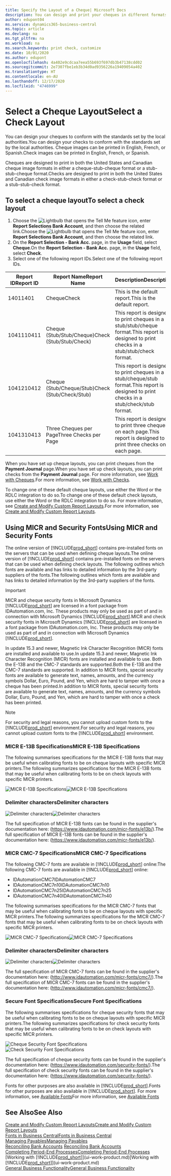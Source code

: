 ```yaml
---
title: Specify the Layout of a Cheque| Microsoft Docs
description: You can design and print your cheques in different formats to conform with standards.
author: edupont04
ms.service: dynamics365-business-central
ms.topic: article
ms.devlang: na
ms.tgt_pltfrm: na
ms.workload: na
ms.search.keywords: print check, customize
ms.date: 10/01/2020
ms.author: edupont
ms.openlocfilehash: 4a402e9cdcaa7eea55b693f697db3b47138cdd02
ms.sourcegitcommit: 2e7307fbe1eb3b34d0ad9356226a19409054a402
ms.translationtype: HT
ms.contentlocale: en-AU
ms.lasthandoff: 12/17/2020
ms.locfileid: "4746999"
---
```

# <a name="select-a-check-layout"></a><span data-ttu-id="38b4d-103">Select a Cheque Layout</span><span class="sxs-lookup"><span data-stu-id="38b4d-103">Select a Check Layout</span></span>
<span data-ttu-id="38b4d-104">You can design your cheques to conform with the standards set by the local authorities.</span><span class="sxs-lookup"><span data-stu-id="38b4d-104">You can design your checks to conform with the standards set by the local authorities.</span></span> <span data-ttu-id="38b4d-105">Cheque images can be printed in English, French, or Spanish.</span><span class="sxs-lookup"><span data-stu-id="38b4d-105">Check images can be printed in English, French, or Spanish.</span></span>

<span data-ttu-id="38b4d-106">Cheques are designed to print in both the United States and Canadian cheque image formats in either a cheque-stub-cheque format or a stub-stub-cheque format.</span><span class="sxs-lookup"><span data-stu-id="38b4d-106">Checks are designed to print in both the United States and Canadian check image formats in either a check-stub-check format or a stub-stub-check format.</span></span>

## <a name="to-select-a-check-layout"></a><span data-ttu-id="38b4d-107">To select a cheque layout</span><span class="sxs-lookup"><span data-stu-id="38b4d-107">To select a check layout</span></span>
1. <span data-ttu-id="38b4d-108">Choose the ![Lightbulb that opens the Tell Me feature](media/ui-search/search_small.png "Tell me what you want to do") icon, enter **Report Selections Bank Account**, and then choose the related link.</span><span class="sxs-lookup"><span data-stu-id="38b4d-108">Choose the ![Lightbulb that opens the Tell Me feature](media/ui-search/search_small.png "Tell me what you want to do") icon, enter **Report Selections Bank Account**, and then choose the related link.</span></span>
2. <span data-ttu-id="38b4d-109">On the **Report Selection - Bank Acc.** page, in the **Usage** field, select **Cheque**.</span><span class="sxs-lookup"><span data-stu-id="38b4d-109">On the **Report Selection - Bank Acc.** page, in the **Usage** field, select **Check**.</span></span>
3. <span data-ttu-id="38b4d-110">Select one of the following report IDs.</span><span class="sxs-lookup"><span data-stu-id="38b4d-110">Select one of the following report IDs.</span></span>

| <span data-ttu-id="38b4d-111">Report ID</span><span class="sxs-lookup"><span data-stu-id="38b4d-111">Report ID</span></span> | <span data-ttu-id="38b4d-112">Report Name</span><span class="sxs-lookup"><span data-stu-id="38b4d-112">Report Name</span></span> | <span data-ttu-id="38b4d-113">Description</span><span class="sxs-lookup"><span data-stu-id="38b4d-113">Description</span></span> |
| --- | --- | --- |
| <span data-ttu-id="38b4d-114">1401</span><span class="sxs-lookup"><span data-stu-id="38b4d-114">1401</span></span> |<span data-ttu-id="38b4d-115">Cheque</span><span class="sxs-lookup"><span data-stu-id="38b4d-115">Check</span></span> |<span data-ttu-id="38b4d-116">This is the default report.</span><span class="sxs-lookup"><span data-stu-id="38b4d-116">This is the default report.</span></span> |
| <span data-ttu-id="38b4d-117">10411</span><span class="sxs-lookup"><span data-stu-id="38b4d-117">10411</span></span> |<span data-ttu-id="38b4d-118">Cheque (Stub/Stub/Cheque)</span><span class="sxs-lookup"><span data-stu-id="38b4d-118">Check (Stub/Stub/Check)</span></span> |<span data-ttu-id="38b4d-119">This report is designed to print cheques in a stub/stub/cheque format.</span><span class="sxs-lookup"><span data-stu-id="38b4d-119">This report is designed to print checks in a stub/stub/check format.</span></span> |
| <span data-ttu-id="38b4d-120">10412</span><span class="sxs-lookup"><span data-stu-id="38b4d-120">10412</span></span> |<span data-ttu-id="38b4d-121">Cheque (Stub/Cheque/Stub)</span><span class="sxs-lookup"><span data-stu-id="38b4d-121">Check (Stub/Check/Stub)</span></span> |<span data-ttu-id="38b4d-122">This report is designed to print cheques in a stub/cheque/stub format.</span><span class="sxs-lookup"><span data-stu-id="38b4d-122">This report is designed to print checks in a stub/check/stub format.</span></span> |
| <span data-ttu-id="38b4d-123">10413</span><span class="sxs-lookup"><span data-stu-id="38b4d-123">10413</span></span> |<span data-ttu-id="38b4d-124">Three Cheques per Page</span><span class="sxs-lookup"><span data-stu-id="38b4d-124">Three Checks per Page</span></span> |<span data-ttu-id="38b4d-125">This report is designed to print three cheques on each page.</span><span class="sxs-lookup"><span data-stu-id="38b4d-125">This report is designed to print three checks on each page.</span></span> |

<span data-ttu-id="38b4d-126">When you have set up cheque layouts, you can print cheques from the **Payment Journal** page.</span><span class="sxs-lookup"><span data-stu-id="38b4d-126">When you have set up check layouts, you can print checks from the **Payment Journal** page.</span></span> <span data-ttu-id="38b4d-127">For more information, see [Work with Cheques](payables-how-work-checks.md).</span><span class="sxs-lookup"><span data-stu-id="38b4d-127">For more information, see [Work with Checks](payables-how-work-checks.md).</span></span>

<span data-ttu-id="38b4d-128">To change one of these default cheque layouts, use either the Word or the RDLC integration to do so.</span><span class="sxs-lookup"><span data-stu-id="38b4d-128">To change one of these default check layouts, use either the Word or the RDLC integration to do so.</span></span> <span data-ttu-id="38b4d-129">For more information, see [Create and Modify Custom Report Layouts](ui-how-create-custom-report-layout.md).</span><span class="sxs-lookup"><span data-stu-id="38b4d-129">For more information, see [Create and Modify Custom Report Layouts](ui-how-create-custom-report-layout.md).</span></span>

## <a name="using-micr-and-security-fonts"></a><span data-ttu-id="38b4d-130">Using MICR and Security Fonts</span><span class="sxs-lookup"><span data-stu-id="38b4d-130">Using MICR and Security Fonts</span></span>
<span data-ttu-id="38b4d-131">The online version of [!INCLUDE[prod_short](includes/prod_short.md)] contains pre-installed fonts on the servers that can be used when defining cheque layouts.</span><span class="sxs-lookup"><span data-stu-id="38b4d-131">The online version of [!INCLUDE[prod_short](includes/prod_short.md)] contains pre-installed fonts on the servers that can be used when defining check layouts.</span></span> <span data-ttu-id="38b4d-132">The following outlines which fonts are available and has links to detailed information by the 3rd-party suppliers of the fonts.</span><span class="sxs-lookup"><span data-stu-id="38b4d-132">The following outlines which fonts are available and has links to detailed information by the 3rd-party suppliers of the fonts.</span></span>

> [!Important]
> <span data-ttu-id="38b4d-133">MICR and cheque security fonts in Microsoft Dynamics [!INCLUDE[prod_short](includes/prod_short.md)] are licensed in a font package from IDAutomation.com, Inc. These products may only be used as part of and in connection with Microsoft Dynamics [!INCLUDE[prod_short](includes/prod_short.md)].</span><span class="sxs-lookup"><span data-stu-id="38b4d-133">MICR and check security fonts in Microsoft Dynamics [!INCLUDE[prod_short](includes/prod_short.md)] are licensed in a font package from IDAutomation.com, Inc. These products may only be used as part of and in connection with Microsoft Dynamics [!INCLUDE[prod_short](includes/prod_short.md)].</span></span>

<span data-ttu-id="38b4d-134">In update 15.3 and newer, Magnetic Ink Character Recognition (MICR) fonts are installed and available to use.</span><span class="sxs-lookup"><span data-stu-id="38b4d-134">In update 15.3 and newer, Magnetic Ink Character Recognition (MICR) fonts are installed and available to use.</span></span> <span data-ttu-id="38b4d-135">Both the E-13B and the CMC-7 standards are supported.</span><span class="sxs-lookup"><span data-stu-id="38b4d-135">Both the E-13B and the CMC-7 standards are supported.</span></span> <span data-ttu-id="38b4d-136">In addition to MICR fonts, special security fonts are available to generate text, names, amounts, and the currency symbols Dollar, Euro, Pound, and Yen, which are hard to tamper with once a cheque has been printed.</span><span class="sxs-lookup"><span data-stu-id="38b4d-136">In addition to MICR fonts, special security fonts are available to generate text, names, amounts, and the currency symbols Dollar, Euro, Pound, and Yen, which are hard to tamper with once a check has been printed.</span></span>

> [!NOTE]
> <span data-ttu-id="38b4d-137">For security and legal reasons, you cannot upload custom fonts to the [!INCLUDE[prod_short](includes/prod_short.md)] environment.</span><span class="sxs-lookup"><span data-stu-id="38b4d-137">For security and legal reasons, you cannot upload custom fonts to the [!INCLUDE[prod_short](includes/prod_short.md)] environment.</span></span>

### <a name="micr-e-13b-specifications"></a><span data-ttu-id="38b4d-138">MICR E-13B Specifications</span><span class="sxs-lookup"><span data-stu-id="38b4d-138">MICR E-13B Specifications</span></span>
<span data-ttu-id="38b4d-139">The following summarises specifications for the MICR E-13B fonts that may be useful when calibrating fonts to be on cheque layouts with specific MICR printers.</span><span class="sxs-lookup"><span data-stu-id="38b4d-139">The following summarizes specifications for the MICR E-13B fonts that may be useful when calibrating fonts to be on check layouts with specific MICR printers.</span></span>

<span data-ttu-id="38b4d-140">![MICR E-13B Specifications](media/font_MICR_E-13B_Specifications.png "MICR E-13B Specifications")</span><span class="sxs-lookup"><span data-stu-id="38b4d-140">![MICR E-13B Specifications](media/font_MICR_E-13B_Specifications.png "MICR E-13B Specifications")</span></span>

### <a name="delimiter-characters"></a><span data-ttu-id="38b4d-141">Delimiter characters</span><span class="sxs-lookup"><span data-stu-id="38b4d-141">Delimiter characters</span></span>
<span data-ttu-id="38b4d-142">![Delimiter characters](media/font-micr-letters.png "Delimiter characters")</span><span class="sxs-lookup"><span data-stu-id="38b4d-142">![Delimiter characters](media/font-micr-letters.png "Delimiter characters")</span></span>

<span data-ttu-id="38b4d-143">The full specification of MICR E-13B fonts can be found in the supplier's documentation here: (https://www.idautomation.com/micr-fonts/e13b/).</span><span class="sxs-lookup"><span data-stu-id="38b4d-143">The full specification of MICR E-13B fonts can be found in the supplier's documentation here: (https://www.idautomation.com/micr-fonts/e13b/).</span></span>

### <a name="micr-cmc-7-specifications"></a><span data-ttu-id="38b4d-144">MICR CMC-7 Specifications</span><span class="sxs-lookup"><span data-stu-id="38b4d-144">MICR CMC-7 Specifications</span></span>
<span data-ttu-id="38b4d-145">The following CMC-7 fonts are available in [!INCLUDE[prod_short](includes/prod_short.md)] online:</span><span class="sxs-lookup"><span data-stu-id="38b4d-145">The following CMC-7 fonts are available in [!INCLUDE[prod_short](includes/prod_short.md)] online:</span></span>

- <span data-ttu-id="38b4d-146">IDAutomationCMC7</span><span class="sxs-lookup"><span data-stu-id="38b4d-146">IDAutomationCMC7</span></span>
- <span data-ttu-id="38b4d-147">IDAutomationCMC7n10</span><span class="sxs-lookup"><span data-stu-id="38b4d-147">IDAutomationCMC7n10</span></span>
- <span data-ttu-id="38b4d-148">IDAutomationCMC7n25</span><span class="sxs-lookup"><span data-stu-id="38b4d-148">IDAutomationCMC7n25</span></span>
-   <span data-ttu-id="38b4d-149">IDAutomationCMC7n40</span><span class="sxs-lookup"><span data-stu-id="38b4d-149">IDAutomationCMC7n40</span></span>

<span data-ttu-id="38b4d-150">The following summarises specifications for the MICR CMC-7 fonts that may be useful when calibrating fonts to be on cheque layouts with specific MICR printers.</span><span class="sxs-lookup"><span data-stu-id="38b4d-150">The following summarizes specifications for the MICR CMC-7 fonts that may be useful when calibrating fonts to be on check layouts with specific MICR printers.</span></span>

<span data-ttu-id="38b4d-151">![MICR CMC-7 Specifications](media/font_MICR_CMC-7_Specifications.png "MICR CMC-7 Specifications")</span><span class="sxs-lookup"><span data-stu-id="38b4d-151">![MICR CMC-7 Specifications](media/font_MICR_CMC-7_Specifications.png "MICR CMC-7 Specifications")</span></span>

### <a name="delimiter-characters"></a><span data-ttu-id="38b4d-152">Delimiter characters</span><span class="sxs-lookup"><span data-stu-id="38b4d-152">Delimiter characters</span></span>
<span data-ttu-id="38b4d-153">![Delimiter characters](media/font-cmc7-letters.png "Delimiter characters")</span><span class="sxs-lookup"><span data-stu-id="38b4d-153">![Delimiter characters](media/font-cmc7-letters.png "Delimiter characters")</span></span>

<span data-ttu-id="38b4d-154">The full specification of MICR CMC-7 fonts can be found in the supplier's documentation here: (http://www.idautomation.com/micr-fonts/cmc7/).</span><span class="sxs-lookup"><span data-stu-id="38b4d-154">The full specification of MICR CMC-7 fonts can be found in the supplier's documentation here: (http://www.idautomation.com/micr-fonts/cmc7/).</span></span>

### <a name="secure-font-specifications"></a><span data-ttu-id="38b4d-155">Secure Font Specifications</span><span class="sxs-lookup"><span data-stu-id="38b4d-155">Secure Font Specifications</span></span>
<span data-ttu-id="38b4d-156">The following summarises specifications for cheque security fonts that may be useful when calibrating fonts to be on cheque layouts with specific MICR printers.</span><span class="sxs-lookup"><span data-stu-id="38b4d-156">The following summarizes specifications for check security fonts that may be useful when calibrating fonts to be on check layouts with specific MICR printers.</span></span>

<span data-ttu-id="38b4d-157">![Cheque Security Font Specifications](media/font_check-security-font_Specifications.png "Cheque Security Font Specifications")</span><span class="sxs-lookup"><span data-stu-id="38b4d-157">![Check Security Font Specifications](media/font_check-security-font_Specifications.png "Check Security Font Specifications")</span></span>

<span data-ttu-id="38b4d-158">The full specification of cheque security fonts can be found in the supplier's documentation here: (https://www.idautomation.com/security-fonts/).</span><span class="sxs-lookup"><span data-stu-id="38b4d-158">The full specification of check security fonts can be found in the supplier's documentation here: (https://www.idautomation.com/security-fonts/).</span></span>

<span data-ttu-id="38b4d-159">Fonts for other purposes are also available in [!INCLUDE[prod_short](includes/prod_short.md)].</span><span class="sxs-lookup"><span data-stu-id="38b4d-159">Fonts for other purposes are also available in [!INCLUDE[prod_short](includes/prod_short.md)].</span></span> <span data-ttu-id="38b4d-160">For more information, see [Available Fonts](ui-fonts.md)</span><span class="sxs-lookup"><span data-stu-id="38b4d-160">For more information, see [Available Fonts](ui-fonts.md)</span></span>

## <a name="see-also"></a><span data-ttu-id="38b4d-161">See Also</span><span class="sxs-lookup"><span data-stu-id="38b4d-161">See Also</span></span>
[<span data-ttu-id="38b4d-162">Create and Modify Custom Report Layouts</span><span class="sxs-lookup"><span data-stu-id="38b4d-162">Create and Modify Custom Report Layouts</span></span>](ui-how-create-custom-report-layout.md)  
[<span data-ttu-id="38b4d-163">Fonts in Business Central</span><span class="sxs-lookup"><span data-stu-id="38b4d-163">Fonts in Business Central</span></span>](ui-fonts.md)  
[<span data-ttu-id="38b4d-164">Managing Payables</span><span class="sxs-lookup"><span data-stu-id="38b4d-164">Managing Payables</span></span>](payables-manage-payables.md)  
<span data-ttu-id="38b4d-165">[Reconciling Bank Accounts](bank-manage-bank-accounts.md) </span><span class="sxs-lookup"><span data-stu-id="38b4d-165">[Reconciling Bank Accounts](bank-manage-bank-accounts.md) </span></span>  
[<span data-ttu-id="38b4d-166">Completing Period-End Processes</span><span class="sxs-lookup"><span data-stu-id="38b4d-166">Completing Period-End Processes</span></span>](year-how-complete-period-end-processes.md)  
<span data-ttu-id="38b4d-167">[Working with [!INCLUDE[prod_short](includes/prod_short.md)]](ui-work-product.md)</span><span class="sxs-lookup"><span data-stu-id="38b4d-167">[Working with [!INCLUDE[prod_short](includes/prod_short.md)]](ui-work-product.md)</span></span>  
[<span data-ttu-id="38b4d-168">General Business Functionality</span><span class="sxs-lookup"><span data-stu-id="38b4d-168">General Business Functionality</span></span>](ui-across-business-areas.md)
